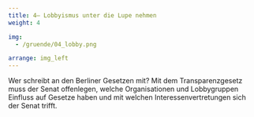 ```yaml
---
title: 4– Lobbyismus unter die Lupe nehmen
weight: 4

img:
  - /gruende/04_lobby.png

arrange: img_left
---
```


Wer schreibt an den Berliner Gesetzen mit? Mit dem Transparenzgesetz muss der Senat offenlegen, welche Organisationen und Lobbygruppen Einfluss auf Gesetze haben und mit welchen Interessenvertretungen sich der Senat trifft.
